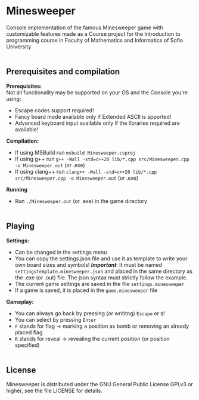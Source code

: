 # Minesweeper

Console implementation of the famous Minesweeper game with customizable features made as a Course project for the Introduction to programming course in Faculty of Mathematics and Informatics of Sofia University
<br/><br/>

## Prerequisites and compilation
**Prerequisites:**  
Not all functionality may be supported on your OS and the Console you're using:
- Escape codes support required!
- Fancy board mode available only if Extended ASCII is spported!
- Advanced keyboard input available only if the libraries required are available!

**Compilation:**
- If using MSBuild run `msbuild Minesweeper.csproj`
- If using g++ run `g++ -Wall -std=c++20 lib/*.cpp src/Minesweeper.cpp -o Minesweeper.out` (or .exe)
- If using clang++ run `clang++ -Wall -std=c++20 lib/*.cpp src/Minesweeper.cpp -o Minesweeper.out` (or .exe)

**Running**
- Run `./Minesweeper.out` (or .exe) in the game directory
<br/><br/>

## Playing
**Settings:**
- Can be changed in the settings menu
- You can copy the settings.json file and use it as template to write your own board sizes and symbols! ***Important***: It must be named `settingsTemplate.minesweeper.json` and placed in the same directory as the .exe (or .out) file. The json syntax must strictly follow the example.
- The current game settings are saved in the file `settings.minesweeper`
- If a game is saved, it is placed in the `game.minesweeper` file

**Gameplay:**
- You can always go back by pressing (or writitng) `Escape` or `Q`!
- You can select by pressing `Enter`
- `F` stands for flag -> marking a position as bomb or removing an already placed flag
- `R` stands for reveal -> revealing the current position (or position specified)
<br/><br/>

## License
Minesweeper is distributed under the GNU General Public License GPLv3 or higher, see the file LICENSE for details.